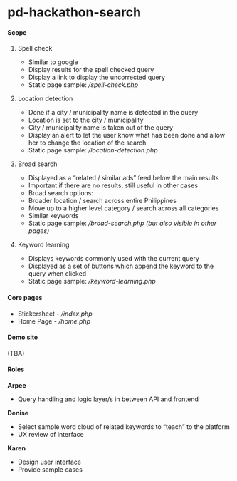 # pd-hackathon-search

#### Scope
1. Spell check
    * Similar to google
    * Display results for the spell checked query
    * Display a link to display the uncorrected query
    * Static page sample: _/spell-check.php_

2. Location detection
    * Done if a city / municipality name is detected in the query
    * Location is set to the city / municipality
    * City / municipality name is taken out of the query
    * Display an alert to let the user know what has been done and allow her to change the location of the search
    * Static page sample: _/location-detection.php_


3. Broad search
    * Displayed as a “related / similar ads” feed below the main results
    * Important if there are no results, still useful in other cases
    * Broad search options:
    * Broader location / search across entire Philippines
    * Move up to a higher level category / search across all categories
    * Similar keywords
    * Static page sample: _/broad-search.php (but also visible in other pages)_


4. Keyword learning
    * Displays keywords commonly used with the current query
    * Displayed as a set of buttons which append the keyword to the query when clicked
    * Static page sample: _/keyword-learning.php_


#### Core pages
* Stickersheet - _/index.php_
* Home Page - _/home.php_


#### Demo site
(TBA)


#### Roles
**Arpee**
* Query handling and logic layer/s in between API and frontend

**Denise**
* Select sample word cloud of related keywords to “teach” to the platform
* UX review of interface

**Karen**
* Design user interface
* Provide sample cases
